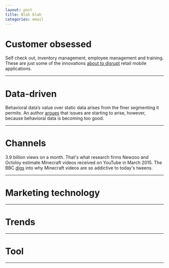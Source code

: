 ```yaml
---
layout: post
title: Blah blah
categories: email
---
```


# Customer obsessed

Self check out, inventory management, employee management and training. These are just some of the innovations [about to disrupt][retail-apps] retail mobile applications.

[retail-apps]:(http://uladzislau.com/mobile-retail-apps/?utm_source=heuro.net&utm_medium=email)

***

# Data-driven

Behavioral data’s value over static data arises from the finer segmenting it permits. An author [argues][bdata] that issues are starting to arise, however, because behavioral data is becoming too good.

[bdata]:(http://www.digitopoly.org/2015/05/14/behind-the-buzz-of-behavioral-data/?utm_source=heuro.net&utm_medium=email)

***

# Channels

3.9 billion views on a month. That's what research firms Newzoo and Octoloy estimate Minecraft videos received on YouTube in March 2015. The BBC [digs][mcraft] into why Minecraft videos are so addictive to today's tweens.

[mcraft]:(http://www.bbc.com/news/technology-32736808/?utm_source=heuro.net&utm_medium=email)

***

# Marketing technology

***

# Trends

***

# Tool

***